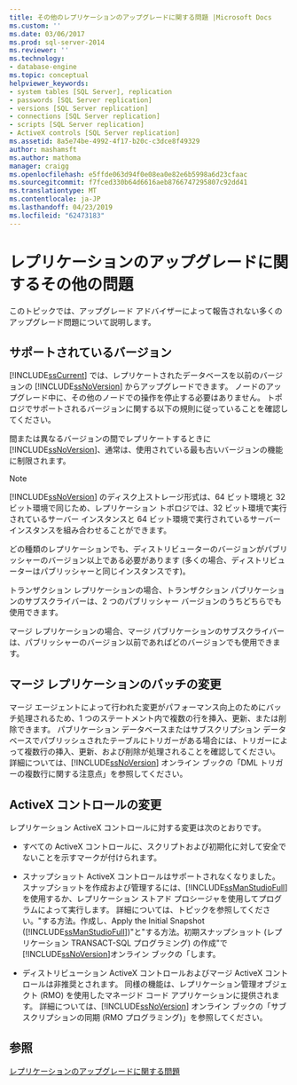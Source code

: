 ```yaml
---
title: その他のレプリケーションのアップグレードに関する問題 |Microsoft Docs
ms.custom: ''
ms.date: 03/06/2017
ms.prod: sql-server-2014
ms.reviewer: ''
ms.technology:
- database-engine
ms.topic: conceptual
helpviewer_keywords:
- system tables [SQL Server], replication
- passwords [SQL Server replication]
- versions [SQL Server replication]
- connections [SQL Server replication]
- scripts [SQL Server replication]
- ActiveX controls [SQL Server replication]
ms.assetid: 8a5e74be-4992-4f17-b20c-c3dce8f49329
author: mashamsft
ms.author: mathoma
manager: craigg
ms.openlocfilehash: e5ffde063d94f0e08ea0e82e6b5998a6d23cfaac
ms.sourcegitcommit: f7fced330b64d6616aeb8766747295807c92dd41
ms.translationtype: MT
ms.contentlocale: ja-JP
ms.lasthandoff: 04/23/2019
ms.locfileid: "62473183"
---
```

# <a name="other-replication-upgrade-issues"></a>レプリケーションのアップグレードに関するその他の問題
  このトピックでは、アップグレード アドバイザーによって報告されない多くのアップグレード問題について説明します。  
  
## <a name="versions-supported"></a>サポートされているバージョン  
 [!INCLUDE[ssCurrent](../../includes/sscurrent-md.md)] では、レプリケートされたデータベースを以前のバージョンの [!INCLUDE[ssNoVersion](../../includes/ssnoversion-md.md)] からアップグレードできます。 ノードのアップグレード中に、その他のノードでの操作を停止する必要はありません。 トポロジでサポートされるバージョンに関する以下の規則に従っていることを確認してください。  
  
 間または異なるバージョンの間でレプリケートするときに[!INCLUDE[ssNoVersion](../../includes/ssnoversion-md.md)]、通常は、使用されている最も古いバージョンの機能に制限されます。  
  
> [!NOTE]  
>  [!INCLUDE[ssNoVersion](../../includes/ssnoversion-md.md)] のディスク上ストレージ形式は、64 ビット環境と 32 ビット環境で同じため、レプリケーション トポロジでは、32 ビット環境で実行されているサーバー インスタンスと 64 ビット環境で実行されているサーバー インスタンスを組み合わせることができます。  
  
 どの種類のレプリケーションでも、ディストリビューターのバージョンがパブリッシャーのバージョン以上である必要があります  (多くの場合、ディストリビューターはパブリッシャーと同じインスタンスです)。  
  
 トランザクション レプリケーションの場合、トランザクション パブリケーションのサブスクライバーは、2 つのパブリッシャー バージョンのうちどちらでも使用できます。  
  
 マージ レプリケーションの場合、マージ パブリケーションのサブスクライバーは、パブリッシャーのバージョン以前であればどのバージョンでも使用できます。  
  
## <a name="merge-replication-batches-changes"></a>マージ レプリケーションのバッチの変更  
 マージ エージェントによって行われた変更がパフォーマンス向上のためにバッチ処理されるため、1 つのステートメント内で複数の行を挿入、更新、または削除できます。 パブリケーション データベースまたはサブスクリプション データベースでパブリッシュされたテーブルにトリガーがある場合には、トリガーによって複数行の挿入、更新、および削除が処理されることを確認してください。 詳細については、[!INCLUDE[ssNoVersion](../../includes/ssnoversion-md.md)] オンライン ブックの「DML トリガーの複数行に関する注意点」を参照してください。  
  
## <a name="activex-control-changes"></a>ActiveX コントロールの変更  
 レプリケーション ActiveX コントロールに対する変更は次のとおりです。  
  
-   すべての ActiveX コントロールに、スクリプトおよび初期化に対して安全でないことを示すマークが付けられます。  
  
-   スナップショット ActiveX コントロールはサポートされなくなりました。 スナップショットを作成および管理するには、[!INCLUDE[ssManStudioFull](../../includes/ssmanstudiofull-md.md)] を使用するか、レプリケーション ストアド プロシージャを使用してプログラムによって実行します。 詳細については、トピックを参照してください。"する方法。作成し、Apply the Initial Snapshot ([!INCLUDE[ssManStudioFull](../../includes/ssmanstudiofull-md.md)])"と"する方法。初期スナップショット (レプリケーション TRANSACT-SQL プログラミング) の作成"で[!INCLUDE[ssNoVersion](../../includes/ssnoversion-md.md)]オンライン ブックの「します。  
  
-   ディストリビューション ActiveX コントロールおよびマージ ActiveX コントロールは非推奨とされます。 同様の機能は、レプリケーション管理オブジェクト (RMO) を使用したマネージド コード アプリケーションに提供されます。 詳細については、[!INCLUDE[ssNoVersion](../../includes/ssnoversion-md.md)] オンライン ブックの「サブスクリプションの同期 (RMO プログラミング)」を参照してください。  
  
## <a name="see-also"></a>参照  
 [レプリケーションのアップグレードに関する問題](../../../2014/sql-server/install/replication-upgrade-issues.md)  
  
  
